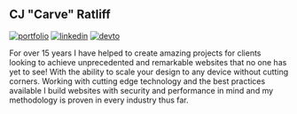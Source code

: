 ## CJ "Carve" Ratliff

[![portfolio](https://img.shields.io/badge/Portfolio-00D9FF?style=for-the-badge&logo=BookStack&logoColor=white)](http://cjratliff.net)
[![linkedin](https://img.shields.io/badge/LinkedIn-2867B2?style=for-the-badge&logo=LinkedIn&logoColor=white)](https://www.linkedin.com/in/cjratliff/)
[![devto](https://img.shields.io/badge/DevTo-000000?style=for-the-badge&logo=dev-dot-to&logoColor=white)](https://dev.to/carve)

For over 15 years I have helped to create amazing projects for clients looking to achieve unprecedented and remarkable websites that no one has yet to see! With the ability to scale your design to any device without cutting corners. Working with cutting edge technology and the best practices available I build websites with security and performance in mind and my methodology is proven in every industry thus far.


<!--
**Carve/Carve** is a ✨ _special_ ✨ repository because its `README.md` (this file) appears on your GitHub profile.

Here are some ideas to get you started:

- 🔭 I’m currently working on ...
- 🌱 I’m currently learning ...
- 👯 I’m looking to collaborate on ...
- 🤔 I’m looking for help with ...
- 💬 Ask me about ...
- 📫 How to reach me: ...
- 😄 Pronouns: ...
- ⚡ Fun fact: ...
-->
